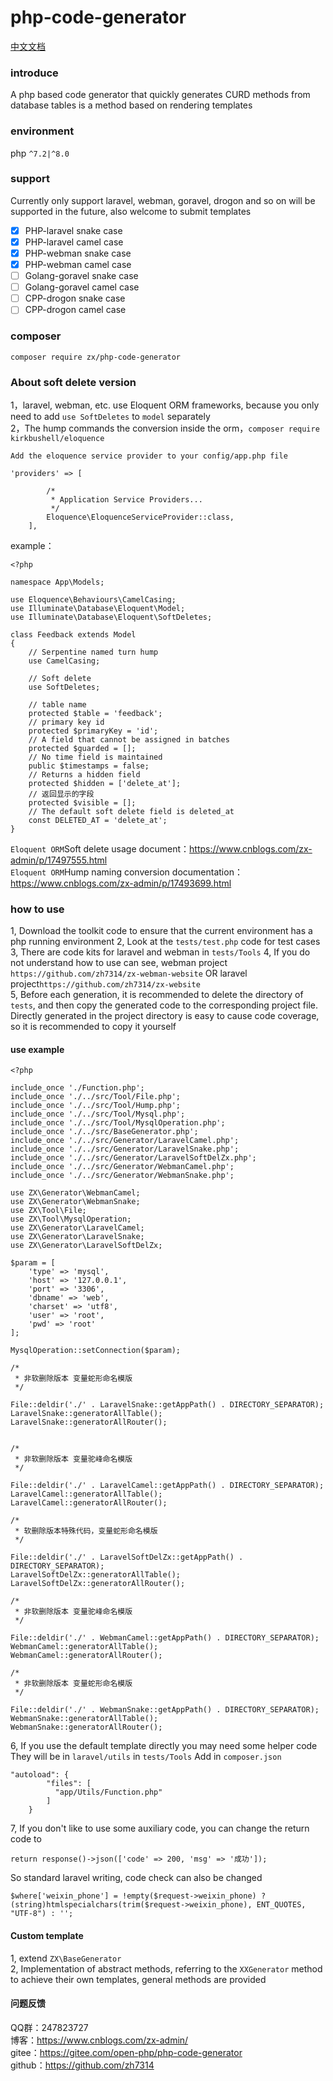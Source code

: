 # php-code-generator

[中文文档](./README.md)

### introduce
A php based code generator that quickly generates CURD methods from database tables is a method based on rendering templates

### environment
php `^7.2|^8.0`

### support
Currently only support laravel, webman, goravel, drogon and so on will be supported in the future, also welcome to submit templates
- [x] PHP-laravel snake case
- [x] PHP-laravel camel case
- [x] PHP-webman snake case
- [x] PHP-webman camel case
- [ ] Golang-goravel snake case
- [ ] Golang-goravel camel case
- [ ] CPP-drogon snake case
- [ ] CPP-drogon camel case

### composer
```
composer require zx/php-code-generator
```

### About soft delete version
1，laravel, webman, etc. use Eloquent ORM frameworks, because you only need to add `use SoftDeletes` to `model` separately    
2，The hump commands the conversion inside the orm，`composer require kirkbushell/eloquence`
```
Add the eloquence service provider to your config/app.php file

'providers' => [

        /*
         * Application Service Providers...
         */
        Eloquence\EloquenceServiceProvider::class,
    ],
```
example：
```
<?php

namespace App\Models;

use Eloquence\Behaviours\CamelCasing;
use Illuminate\Database\Eloquent\Model;
use Illuminate\Database\Eloquent\SoftDeletes;

class Feedback extends Model
{
    // Serpentine named turn hump
    use CamelCasing;

    // Soft delete
    use SoftDeletes;

    // table name
    protected $table = 'feedback';
    // primary key id
    protected $primaryKey = 'id';
    // A field that cannot be assigned in batches
    protected $guarded = [];
    // No time field is maintained
    public $timestamps = false;
    // Returns a hidden field
    protected $hidden = ['delete_at'];
    // 返回显示的字段
    protected $visible = [];
    // The default soft delete field is deleted_at
    const DELETED_AT = 'delete_at';
}

```
`Eloquent ORM`Soft delete usage document：https://www.cnblogs.com/zx-admin/p/17497555.html  
`Eloquent ORM`Hump naming conversion documentation：https://www.cnblogs.com/zx-admin/p/17493699.html


### how to use
1, Download the toolkit code to ensure that the current environment has a php running environment
2, Look at the `tests/test.php` code for test cases 
3, There are code kits for laravel and webman in `tests/Tools`
4, If you do not understand how to use can see, webman project `https://github.com/zh7314/zx-webman-website` OR laravel project`https://github.com/zh7314/zx-website`   
5, Before each generation, it is recommended to delete the directory of `tests`, and then copy the generated code to the corresponding project file. Directly generated 
in the project directory is easy to cause code coverage, so it is recommended to copy it yourself


#### use example
```
<?php

include_once './Function.php';
include_once './../src/Tool/File.php';
include_once './../src/Tool/Hump.php';
include_once './../src/Tool/Mysql.php';
include_once './../src/Tool/MysqlOperation.php';
include_once './../src/BaseGenerator.php';
include_once './../src/Generator/LaravelCamel.php';
include_once './../src/Generator/LaravelSnake.php';
include_once './../src/Generator/LaravelSoftDelZx.php';
include_once './../src/Generator/WebmanCamel.php';
include_once './../src/Generator/WebmanSnake.php';

use ZX\Generator\WebmanCamel;
use ZX\Generator\WebmanSnake;
use ZX\Tool\File;
use ZX\Tool\MysqlOperation;
use ZX\Generator\LaravelCamel;
use ZX\Generator\LaravelSnake;
use ZX\Generator\LaravelSoftDelZx;

$param = [
    'type' => 'mysql',
    'host' => '127.0.0.1',
    'port' => '3306',
    'dbname' => 'web',
    'charset' => 'utf8',
    'user' => 'root',
    'pwd' => 'root'
];

MysqlOperation::setConnection($param);

/*
 * 非软删除版本 变量蛇形命名模版
 */

File::deldir('./' . LaravelSnake::getAppPath() . DIRECTORY_SEPARATOR);
LaravelSnake::generatorAllTable();
LaravelSnake::generatorAllRouter();


/*
 * 非软删除版本 变量驼峰命名模版
 */

File::deldir('./' . LaravelCamel::getAppPath() . DIRECTORY_SEPARATOR);
LaravelCamel::generatorAllTable();
LaravelCamel::generatorAllRouter();

/*
 * 软删除版本特殊代码，变量蛇形命名模版
 */

File::deldir('./' . LaravelSoftDelZx::getAppPath() . DIRECTORY_SEPARATOR);
LaravelSoftDelZx::generatorAllTable();
LaravelSoftDelZx::generatorAllRouter();

/*
 * 非软删除版本 变量驼峰命名模版
 */

File::deldir('./' . WebmanCamel::getAppPath() . DIRECTORY_SEPARATOR);
WebmanCamel::generatorAllTable();
WebmanCamel::generatorAllRouter();

/*
 * 非软删除版本 变量蛇形命名模版
 */

File::deldir('./' . WebmanSnake::getAppPath() . DIRECTORY_SEPARATOR);
WebmanSnake::generatorAllTable();
WebmanSnake::generatorAllRouter();
```

6, If you use the default template directly you may need some helper code
They will be in `laravel/utils` in `tests/Tools`
Add in `composer.json`


```
"autoload": {
        "files": [
          "app/Utils/Function.php"
        ]
    }
```
7, If you don't like to use some auxiliary code, you can change the return code to
```
return response()->json(['code' => 200, 'msg' => '成功']);
```
So standard laravel writing, code check can also be changed
```
$where['weixin_phone'] = !empty($request->weixin_phone) ? (string)htmlspecialchars(trim($request->weixin_phone), ENT_QUOTES, "UTF-8") : '';
```
#### Custom template
1, extend `ZX\BaseGenerator`  
2, Implementation of abstract methods, referring to the `XXGenerator` method to achieve their own templates, general methods are provided

#### 问题反馈
QQ群：247823727  
博客：https://www.cnblogs.com/zx-admin/   
gitee：https://gitee.com/open-php/php-code-generator   
github：https://github.com/zh7314
